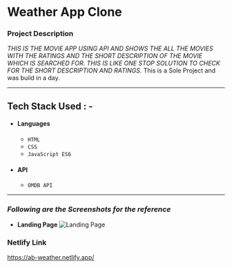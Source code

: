 # Weather App Clone

### Project Description

_THIS IS THE MOVIE APP USING API AND SHOWS THE ALL THE MOVIES WITH THE RATINGS AND THE SHORT DESCRIPTION OF THE MOVIE WHICH IS SEARCHED FOR. THIS IS LIKE ONE STOP SOLUTION TO CHECK FOR THE SHORT DESCRIPTION AND RATINGS._
This is a Sole Project and was build in a day.

---

## Tech Stack Used : -

- #### Languages
  - `HTML`
  - `CSS`
  - `JavaScript ES6`
- #### API
  - `OMDB API`

---

### _Following are the Screenshots for the reference_

- **Landing Page**
  ![Landing Page](https://cdn-images-1.medium.com/max/800/1*ANGRRyX1BUo6DrVSKeDQxw.png)


### Netlify Link

https://ab-weather.netlify.app/

